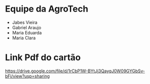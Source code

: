# Equipe da AgroTech
- Jabes Vieira
- Gabriel Araujo
- Maria Eduarda
- Maria Clara

# Link Pdf do cartão
https://drive.google.com/file/d/1rCbP1W-BYtJj3QayqJ0W09GYGbSv-bFj/view?usp=sharing
